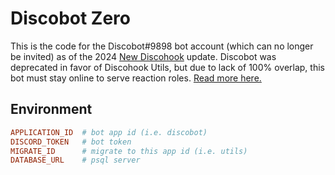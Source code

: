 # Discobot Zero

This is the code for the Discobot#9898 bot account (which can no longer be invited) as of the 2024 [New Discohook](https://discohook.app/guide/changelogs/new-discohook) update. Discobot was deprecated in favor of Discohook Utils, but due to lack of 100% overlap, this bot must stay online to serve reaction roles. [Read more here.](https://discohook.app/guide/deprecated/migrate-utils)

## Environment

```toml
APPLICATION_ID  # bot app id (i.e. discobot)
DISCORD_TOKEN   # bot token
MIGRATE_ID      # migrate to this app id (i.e. utils)
DATABASE_URL    # psql server
```
